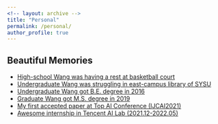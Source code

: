 ```yaml
---
<!-- layout: archive -->
title: "Personal"
permalink: /personal/
author_profile: true
---
```

 
## Beautiful Memories

*  [High-school Wang was having a rest at basketball court][hs1]
*  [Undergraduate Wang was struggling in east-campus library of SYSU][UG1]
*  [Undergraduate Wang got B.E. degree in 2016][BE]
*  [Graduate Wang got M.S. degree in 2019][master1]
*  [My first accepted paper at Top AI Conference (IJCAI2021)][IJCAI2021]
*  [Awesome internship in Tencent AI Lab (2021.12-2022.05)][Tecent2021]

[hs1]: https://wangjw6.github.io/images/hs.png
[UG1]: https://wangjw6.github.io/images/undergraduate.png
[master1]: https://wangjw6.github.io/images/master.png
[BE]: https://wangjw6.github.io/images/bachelor.png
[IJCAI2021]: https://wangjw6.github.io/images/accept.png
[Tecent2021]: https://wangjw6.github.io/images/tencent2021.jpg

